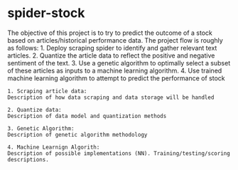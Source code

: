 # spider-stock
The objective of this project is to try to predict the outcome of a stock based on articles/historical performance data. The project flow is roughly as follows:
	1. Deploy scraping spider to identify and gather relevant text articles.
	2. Quantize the article data to reflect the positive and negative sentiment of the text.
	3. Use a genetic algorithm to optimally select a subset of these articles as inputs to a machine learning algorithm.
	4. Use trained machine learning algorithm to attempt to predict the performance of stock

	1. Scraping article data:
	Description of how data scraping and data storage will be handled

	2. Quantize data:
	Description of data model and quantization methods

	3. Genetic Algorithm:
	Description of genetic algorithm methodology

	4. Machine Learnign Algorith:
	Description of possible implementations (NN). Training/testing/scoring descriptions.
